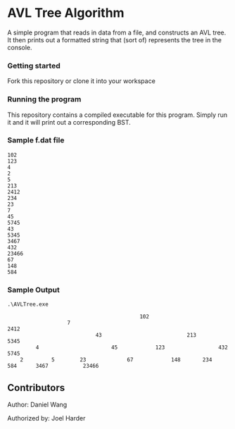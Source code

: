 # AVL Tree Algorithm
A simple program that reads in data from a file, and constructs an AVL tree. It then prints out a formatted string that (sort of) represents the tree in the console.
### Getting started
Fork this repository or clone it into your workspace

### Running the program
This repository contains a compiled executable for this program. Simply run it and it will print out a corresponding BST.
### Sample f.dat file
```
102
123
4
2
5
213
2412
234
23
7
45
5745
43
5345
3467
432
23466
67
148
584
```
### Sample Output
```
.\AVLTree.exe
```
```
                                          102
                   7                                                        2412
                            43                           213                          5345
         4                       45            123                 432                     5745      
    2         5        23             67            148       234       584      3467           23466
```

## Contributors
Author: Daniel Wang

Authorized by: Joel Harder